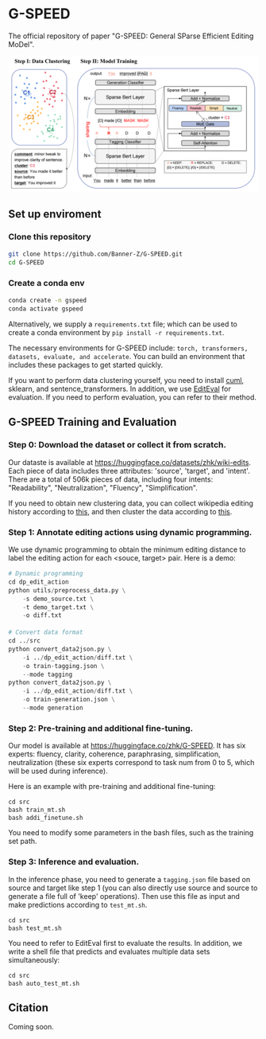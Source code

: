 
# G-SPEED
The official repository of paper "G-SPEED: General SParse Efficient Editing MoDel".

![img](./gspeed.png)

## Set up enviroment
### Clone this repository
```bash
git clone https://github.com/Banner-Z/G-SPEED.git
cd G-SPEED
```
### Create a conda env
```bash
conda create -n gspeed
conda activate gspeed
```
Alternatively, we supply a `requirements.txt` file; which can be used to create a conda environment by `pip install -r requirements.txt`.

The necessary environments for G-SPEED include: `torch, transformers, datasets, evaluate, and accelerate`. You can build an environment that includes these packages to get started quickly.

If you want to perform data clustering yourself, you need to install [cuml](https://docs.rapids.ai/install), sklearn, and sentence_transformers. In addition, we use [EditEval](https://github.com/facebookresearch/EditEval) for evaluation. If you need to perform evaluation, you can refer to their method.

## G-SPEED Training and Evaluation

### Step 0: Download the dataset or collect it from scratch.
Our dataste is available at https://huggingface.co/datasets/zhk/wiki-edits.
Each piece of data includes three attributes: 'source', 'target', and 'intent'. There are a total of 506k pieces of data, including four intents: "Readability", "Neutralization", "Fluency", "Simplification".

If you need to obtain new clustering data, you can collect wikipedia editing history according to [this](./data_collector/README.md), and then cluster the data according to [this](./data_cluster/README.md).

### Step 1: Annotate editing actions using dynamic programming.
We use dynamic programming to obtain the minimum editing distance to label the editing action for each <souce, target> pair. Here is a demo:

```python
# Dynamic programming
cd dp_edit_action
python utils/preprocess_data.py \
    -s demo_source.txt \
    -t demo_target.txt \
    -o diff.txt

# Convert data format
cd ../src
python convert_data2json.py \
    -i ../dp_edit_action/diff.txt \
    -o train-tagging.json \
    --mode tagging
python convert_data2json.py \
    -i ../dp_edit_action/diff.txt \
    -o train-generation.json \
    --mode generation
```

### Step 2: Pre-training and additional fine-tuning.
Our model is available at https://huggingface.co/zhk/G-SPEED. It has six experts: fluency, clarity, coherence, paraphrasing, simplification, neutralization (these six experts correspond to task num from 0 to 5, which will be used during inference).

Here is an example with pre-training and additional fine-tuning:
```
cd src
bash train_mt.sh
bash addi_finetune.sh
```
You need to modify some parameters in the bash files, such as the training set path.

### Step 3: Inference and evaluation.
In the inference phase, you need to generate a `tagging.json` file based on source and target like step 1 (you can also directly use source and source to generate a file full of 'keep' operations). Then use this file as input and make predictions according to `test_mt.sh`.
```
cd src
bash test_mt.sh
```
You need to refer to EditEval first to evaluate the results. In addition, we write a shell file that predicts and evaluates multiple data sets simultaneously:
```
cd src
bash auto_test_mt.sh
```
## Citation
Coming soon.
